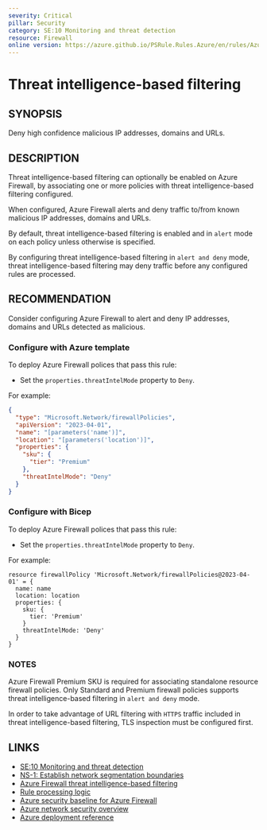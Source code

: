 ```yaml
---
severity: Critical
pillar: Security
category: SE:10 Monitoring and threat detection
resource: Firewall
online version: https://azure.github.io/PSRule.Rules.Azure/en/rules/Azure.Firewall.PolicyMode/
---
```


# Threat intelligence-based filtering

## SYNOPSIS

Deny high confidence malicious IP addresses, domains and URLs.

## DESCRIPTION

Threat intelligence-based filtering can optionally be enabled on Azure Firewall, by associating one or more policies with threat intelligence-based filtering configured.

When configured, Azure Firewall alerts and deny traffic to/from known malicious IP addresses, domains and URLs.

By default, threat intelligence-based filtering is enabled and in `alert` mode on each policy unless otherwise is specified.

By configuring threat intelligence-based filtering in `alert and deny` mode, threat intelligence-based filtering may deny traffic before any configured rules are processed.

## RECOMMENDATION

Consider configuring Azure Firewall to alert and deny IP addresses, domains and URLs detected as malicious.

### Configure with Azure template

To deploy Azure Firewall polices that pass this rule:

- Set the `properties.threatIntelMode` property to `Deny`.

For example:

```json
{
  "type": "Microsoft.Network/firewallPolicies",
  "apiVersion": "2023-04-01",
  "name": "[parameters('name')]",
  "location": "[parameters('location')]",
  "properties": {
    "sku": {
      "tier": "Premium"
    },
    "threatIntelMode": "Deny"
  }
}
```

### Configure with Bicep

To deploy Azure Firewall polices that pass this rule:

- Set the `properties.threatIntelMode` property to `Deny`.

For example:

```bicep
resource firewallPolicy 'Microsoft.Network/firewallPolicies@2023-04-01' = {
  name: name
  location: location
  properties: {
    sku: {
      tier: 'Premium'
    }
    threatIntelMode: 'Deny'
  }
}
```

<!-- external:avm avm/res/network/firewall-policy threatIntelMode -->

### NOTES

Azure Firewall Premium SKU is required for associating standalone resource firewall policies.
Only Standard and Premium firewall policies supports threat intelligence-based filtering in `alert and deny` mode.

In order to take advantage of URL filtering with `HTTPS` traffic included in threat intelligence-based filtering, TLS inspection must be configured first.

## LINKS

- [SE:10 Monitoring and threat detection](https://learn.microsoft.com/azure/well-architected/security/monitor-threats)
- [NS-1: Establish network segmentation boundaries](https://learn.microsoft.com/security/benchmark/azure/baselines/azure-firewall-security-baseline#ns-1-establish-network-segmentation-boundaries)
- [Azure Firewall threat intelligence-based filtering](https://learn.microsoft.com/azure/firewall/threat-intel)
- [Rule processing logic](https://learn.microsoft.com/azure/firewall/rule-processing#threat-intelligence)
- [Azure security baseline for Azure Firewall](https://learn.microsoft.com/security/benchmark/azure/baselines/azure-firewall-security-baseline)
- [Azure network security overview](https://learn.microsoft.com/azure/security/fundamentals/network-overview#azure-firewall)
- [Azure deployment reference](https://learn.microsoft.com/azure/templates/microsoft.network/firewallpolicies#firewallpolicypropertiesformat)
